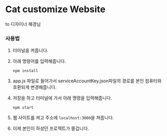 # Cat customize Website

to 디자이너 혜경님

### 사용법

1. 터미널을 켜줍니다.

2. 아래 명령어를 입력해줍니다.
   ```
   npm install
   ```
3. app.js 파일로 들어가서 serviceAccountKey.json파일의 경로를 본인 컴퓨터와 호환되게 변경해줍니다.

4. 저장을 하고 터미널에 가서 아래 명령을 입력해줍니다.
   ```
   npm start
   ```
5. 웹 사이트를 켜고 주소에 `localhost:3000`을 쳐줍니다.

6. 이제 본인이 하셨던 프로젝트가 뜰겁니다.
